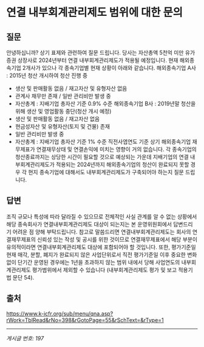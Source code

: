 # 연결 내부회계관리제도 범위에 대한 문의

## 질문
안녕하십니까? 상기 표제와 관련하여 질문 드립니다.
당사는 자산총액 5천억 미만 유가증권 상장사로 2024년부터 연결 내부회계관리제도가 적용될 예정입니다.
현재 해외종속기업 2개사가 있으나 각 종속기업별 현재 상황이 아래와 같습니다.
해외종속기업 A사 : 2015년 청산 개시하여 청산 진행 중
- 생산 및 판매활동 없음 / 재고자산 및 유형자산 없음
- 관계사 채무만 존재 / 일반 관리비만 발생 중
- 자산총계 : 지배기업 총자산 기준 0.9% 수준
해외종속기업 B사 : 2019년말 청산을 위해 생산 및 영업활동 중단(청산 개시 예정)
- 생산 및 판매활동 없음 / 재고자산 없음
- 현금성자산 및 유형자산(토지 및 건물) 존재
- 일반 관리비만 발생 중
- 자산총계 : 지배기업 총자산 기준 1% 수준
직전사엽연도 기준 상기 해외종속기업 재무제표가 연결재무상태 및 연결손익에 미치는 영향이 거의 없습니다.
각 종속기업의 청산종료까지는 상당한 시간이 필요할 것으로 예상되는 가운데
지배기업의 연결 내부회계관리제도가 적용되는 2024년까지 해외종속기업의 청산이 완료되지 못할 경우
각 현지 종속기업에 대해서도 내부회계관리제도가 구축되어야 하는지 질문 드립니다.

## 답변
조직 규모나 특성에 따라 달라질 수 있으므로 전체적인 사실 관계를 알 수 없는 상황에서 해당 종속회사가 연결내부회계관리제도 대상이 되는지는 본 운영위원회에서 답변드리기 어려운 점 양해 부탁드립니다.
참고로 말씀드리면 연결내부회계관리제도는 회사의 연결재무제표의 신뢰성 있는 작성 및 공시를 위한 것이므로 연결재무제표에서 해당 부분이 유의적이라면 연결내부회계관리제도 대상에 포함되어야 할 것입니다. 또한, 평가기준일 현재 매각, 분할, 폐지가 완료되지 않은 사업단위로서 직전 평가기준일 이후 중요한 변화 없이 단기간 운영된 경우에는 1년을 초과하지 않는 범위 내에서 당해 사업연도의 내부회계관리제도 평가범위에서 제외할 수 있습니다 (내부회계관리제도 평가 및 보고 적용기법 문단 54).

## 출처
https://www.k-icfr.org/sub/menu/qna.asp?rWork=TblRead&rNo=398&rGotoPage=55&rSchText=&rType=1

---
*게시글 번호: 197*
